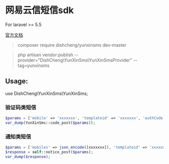 # 网易云信短信sdk
For laravel >= 5.5

[官方文档](https://dev.yunxin.163.com/docs/product/%E7%9F%AD%E4%BF%A1/%E7%9F%AD%E4%BF%A1%E6%8E%A5%E5%8F%A3%E6%8C%87%E5%8D%97)


> composer require dishcheng/yunxinsms dev-master

> php artisan vendor:publish --provider="DishCheng\\YunXinSms\\YunXinSmsProvider" --tag=yunxinsms


## Usage:
use DishCheng\YunXinSms\YunXinSms;

### 验证码类短信
```php
$params = ['mobile' => 'xxxxxxx', 'templateid' => 'xxxxxxx', 'authCode' => '1111'];
var_dump(YunXinSms::code_post($params));
```


### 通知类短信
```php
$params = ['mobiles' => json_encode([xxxxxxx]), 'templateid' => 'xxxxxxx', 'params' => json_encode([xxxx, xxxx, xxxx])];
$response = self::notice_post($params);
var_dump($response);
```